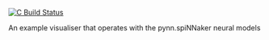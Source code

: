 [![C Build Status](https://github.com/SpiNNakerManchester/Visualiser/workflows/C%20Actions/badge.svg?branch=master)](https://github.com/SpiNNakerManchester/Visualiser/actions?query=workflow%3A%22C+Actions%22+branch%3Amaster)

An example visualiser that operates with the pynn.spiNNaker neural models